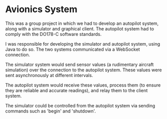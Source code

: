 # Avionics System

This was a group project in which we had to develop an autopilot system, along with a simulator and graphical client. The autopilot system had to comply with the DO178-C software standards.

I was responsible for developing the simulator and autopilot system, using Java to do so. The two systems communicated via a WebSocket connection.

The simulator system would send sensor values (a rudimentary aircraft simulation) over the connection to the autopilot system. These values were sent asynchronously at different intervals.

The autopilot system would receive these values, process them (to ensure they are reliable and accurate readings), and relay them to the client system.

The simulator could be controlled from the autopilot system via sending commands such as 'begin' and 'shutdown'.
